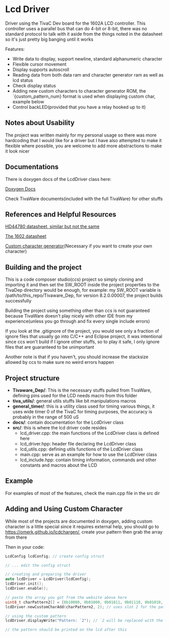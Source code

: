 # Lcd Driver

Driver using the TivaC Dev board for the 1602A LCD controller. This controller uses a parallel bus that can do 4-bit or 8-bit, there was no standard protocol to talk with it aside from the things noted in the datasheet so it's just pretty big banging until it works

Features:

- Write data to display, support newline, standard alphanumeric character
- Flexible cursor movement
- Display supports autoscroll
- Reading data from both data ram and character generator ram as well as lcd status
- Check display status
- Adding new custom characters to character generator ROM, the `{custom_pattern_num} format is used when displaying custom char, example below
- Control backLED(provided that you have a relay hooked up to it)

## Notes about Usability

The project was written mainly for my personal usage so there was more hardcoding that I would like for a driver but I have also attempted to make it flexible where possible, you are welcome to add more abstractions to make it look nicer

## Documentations

There is doxygen docs of the LcdDriver class here:

[Doxygen Docs](https://rawgit.com/khoitd1997/Lcd_Driver/master/docs/html/index.html)

Check TivaWare documents(included with the full TivaWare) for other stuffs

## References and Helpful Resources

[HD44780 datasheet, similar but not the same](https://www.sparkfun.com/datasheets/LCD/HD44780.pdf)

[The 1602 datasheet](https://www.openhacks.com/uploadsproductos/eone-1602a1.pdf)

[Custom character generator](https://omerk.github.io/lcdchargen/)(Necessary if you want to create your own character)

## Building and the project

This is a code composer studio(ccs) project so simply cloning and importing it and then set the SW_ROOT inside the project properties to the TivaDep directory would be enough, for example: my SW_ROOT variable is /path/to/this_repo/Tivaware_Dep, for version 8.2.0.00007, the project builds successfully

Building the project using something other than ccs is not guaranteed because TivaWare doesn't play nicely with other IDE from my experience(unless you go through and fix every single include errors)

If you look at the .gitignore of the project, you would see only a fraction of ignore files that usually go into C/C++ and Eclipse project, it was intentional since ccs won't build if I ignore other stuffs, so to play it safe, I only ignore files that are guaranteed to be unimportant

Another note is that if you haven't, you should increase the stacksize allowed by ccs to make sure no weird errors happen

## Project structure

- **Tivaware_Dep/**: This is the necessary stuffs pulled from TivaWare, defining pins used for the LCD needs macro from this folder
- **tiva_utils/**: general utils stuffs like bit manipulations macros
- **general_timer/**: this is a utility class used for timing various things, it uses wide timer 0 of the TivaC for timing purposes, the accuracy is probably in the range of 500 uS
- **docs/**: contain documentation for the LcdDriver class
- **src/**: this is where the lcd driver code resides
    - lcd_driver.cpp: the main functions of the LcdDriver class is defined here
    - lcd_driver.hpp: header file declaring the LcdDriver class
    - lcd_utils.cpp: defining utils functions of the LcdDriver class
    - main.cpp: serve as an example for how to use the LcdDriver class
    - lcd_include.hpp: contain timing information, commands and other constants and macros about the LCD

## Example

For examples of most of the features, check the main.cpp file in the src dir

## Adding and Using Custom Character

While most of the projects are documented in doxygen, adding custom character is a little special since it requires external help, you should go to https://omerk.github.io/lcdchargen/, create your pattern then grab the array from there

Then in your code:

```cpp
LcdConfig lcdConfig; // create config struct

// ... edit the config struct

// creating and preparing the driver
auto lcdDriver = LcdDriver(lcdConfig);
lcdDriver.init();
lcdDriver.enable();

// paste the array you got from the website above here
uint8_t charPattern2[] = {0b10000, 0b01000, 0b01011, 0b01110, 0b01010, 0b00010, 0b00010, 0b00010};
lcdDriver.newCustomCharAdd(charPattern2, 2); // uses slot 2 for the pattern, you are set to use after this

// using the custom pattern
lcdDriver.displayWrite("Pattern: `2"); // `2 will be replaced with the pattern you just added on the LCD

// the pattern should be printed on the lcd after this
```